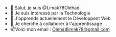 - 👋 Salut, je suis @Limak78Olehad
- 👀 Je suis intéressé par la Technologie
- 🌱 J'apprends actuellement le Développent Web
- 💞️ Je cherche à collaborer à l'apprentissage
- 📫Voici mon email :  Olehadlimak78@gmail.com

<!---
Limak78Olehad/Limak78Olehad is a ✨ special ✨ repository because its `README.md` (this file) appears on your GitHub profile.
You can click the Preview link to take a look at your changes.
--->
